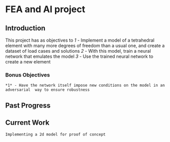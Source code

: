 # FEA and AI project

## Introduction

This project has as objectives to 
	*1* - Implement a model of a tetrahedral element with many more degrees of freedom than a usual one, and create a dataset of load cases and solutions
	*2* - With this model, train a neural network that emulates the model
	*3* - Use the trained neural network to create a new element
	
### Bonus Objectives

	*1* - Have the network itself impose new conditions on the model in an adversarial  way to ensure robustness

## Past Progress

## Current Work
	Implementing a 2d model for proof of concept